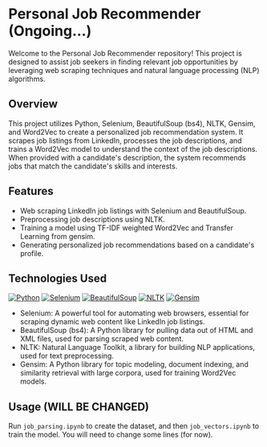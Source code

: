 # Personal Job Recommender (Ongoing...)


Welcome to the Personal Job Recommender repository! This project is designed to assist job seekers in finding relevant job opportunities by leveraging web scraping techniques and natural language processing (NLP) algorithms.

## Overview

This project utilizes Python, Selenium, BeautifulSoup (bs4), NLTK, Gensim, and Word2Vec to create a personalized job recommendation system. It scrapes job listings from LinkedIn, processes the job descriptions, and trains a Word2Vec model to understand the context of the job descriptions. When provided with a candidate's description, the system recommends jobs that match the candidate's skills and interests.

## Features

- Web scraping LinkedIn job listings with Selenium and BeautifulSoup.
- Preprocessing job descriptions using NLTK.
- Training a model using TF-IDF weighted Word2Vec and Transfer Learning from gensim.
- Generating personalized job recommendations based on a candidate's profile.

## Technologies Used
[![Python](https://img.shields.io/badge/Python-3776AB?style=for-the-badge&logo=python&logoColor=white)](https://www.python.org/) [![Selenium](https://img.shields.io/badge/Selenium-43B02A?style=for-the-badge&logo=selenium&logoColor=white)](https://www.selenium.dev/) [![BeautifulSoup](https://img.shields.io/badge/BeautifulSoup-59666C?style=for-the-badge&logo=beautifulsoup&logoColor=white)](https://www.crummy.com/software/BeautifulSoup/bs4/doc/) [![NLTK](https://img.shields.io/badge/NLTK-3476AB?style=for-the-badge&logo=nltk&logoColor=white)](https://www.nltk.org/) [![Gensim](https://img.shields.io/badge/Gensim-46C71C?style=for-the-badge&logo=gensim&logoColor=white)](https://radimrehurek.com/gensim/)
-  Selenium: A powerful tool for automating web browsers, essential for scraping dynamic web content like LinkedIn job listings.
-  BeautifulSoup (bs4): A Python library for pulling data out of HTML and XML files, used for parsing scraped web content.
-  NLTK: Natural Language Toolkit, a library for building NLP applications, used for text preprocessing.
-  Gensim: A Python library for topic modeling, document indexing, and similarity retrieval with large corpora, used for training Word2Vec models.

## Usage (WILL BE CHANGED)

Run `job_parsing.ipynb` to create the dataset, and then `job_vectors.ipynb` to train the model. You will need to change some lines (for now).
